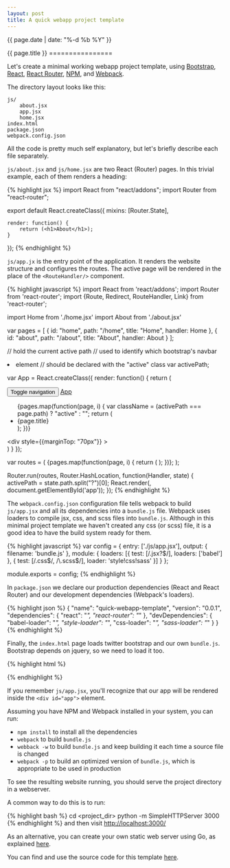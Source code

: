```yaml
---
layout: post
title: A quick webapp project template
---
```


<p class="meta">{{ page.date | date: "%-d %b %Y" }}</p>
{{ page.title }}
================

Let's create a minimal working webapp project template,
using [Bootstrap](http://getbootstrap.com/),
[React](http://facebook.github.io/react/),
[React Router](http://rackt.github.io/react-router/),
[NPM](https://www.npmjs.com/),
and [Webpack](http://webpack.github.io/).

The directory layout looks like this:

```
js/
    about.jsx
    app.jsx
    home.jsx
index.html
package.json
webpack.config.json
```

All the code is pretty much self explanatory, but let's briefly describe each file separately.

```js/about.jsx``` and ```js/home.jsx``` are two React (Router) pages.
In this trivial example, each of them renders a heading:

{% highlight jsx %}
import React from "react/addons";
import Router from "react-router";

export default React.createClass({
    mixins: [Router.State],

    render: function() {
        return (<h1>About</h1>);
    }
});
{% endhighlight %}


```js/app.jx``` is the entry point of the application.
It renders the website structure and configures the routes.
The active page will be rendered in the place of the ```<RouteHandler/>``` component.

{% highlight javascript %}
import React from 'react/addons';
import Router from 'react-router';
import {Route, Redirect, RouteHandler, Link} from 'react-router';

import Home  from './home.jsx'
import About from './about.jsx'

var pages = [
  { id: "home",  path: "/home",  title: "Home",  handler: Home  },
  { id: "about", path: "/about", title: "About", handler: About }
];

// hold the current active path
// used to identify which bootstrap's navbar <li> element
// should be declared with the "active" class
var activePath;

var App = React.createClass({
  render: function() {
    return (
      <div>
        <nav className="navbar navbar-default navbar-fixed-top">
          <div className="container">
            <div className="navbar-header">
              <button type="button" className="navbar-toggle collapsed"
                data-toggle="collapse"
                data-target="#navbar"
                aria-expanded="false" aria-controls="navbar">
                <span className="sr-only">Toggle navigation</span>
                <span className="glyphicon glyphicon-menu-hamburger"></span>
              </button>
              <a className="navbar-brand" href="/">App</a>
            </div>
            <div id="navbar" className="collapse navbar-collapse">
              <ul className="nav navbar-nav">
                {pages.map(function(page, i) {
                  var className = (activePath === page.path) ? "active" : "";
                  return (
                    <li key={i} className={className}>
                      <Link to={page.path}>{page.title}</Link>
                    </li>
                  );
                })}
              </ul>
            </div>
          </div>
        </nav>
        <div className="container">
          <div style={{marginTop: "70px"}} >
            <RouteHandler/>
          </div>
        </div>
      </div>
    )
  }
});

var routes = (
  <Route handler={App}>
    {pages.map(function(page, i) {
      return (
          <Route key={i}
            name={page.id}
            path={page.path}
            handler={page.handler}/>
      );
    })};
    <Redirect from="/" to="home" />
  </Route>
);

Router.run(routes, Router.HashLocation, function(Handler, state) {
  activePath = state.path.split("?")[0];
  React.render(<Handler />, document.getElementById('app'));
});
{% endhighlight %}


The ```webpack.config.json``` configuration file tells webpack to build
```js/app.jsx``` and all its dependencies into a ```bundle.js``` file.
Webpack uses loaders to compile jsx, css, and scss files into ```bundle.js```.
Although in this minimal project template we haven't created any css (or scss) file,
it is a good idea to have the build system ready for them.

{% highlight javascript %}
var config = {
  entry: ['./js/app.jsx'],
  output: {
    filename: 'bundle.js'
  },
  module: {
    loaders: [{
      test: [/\.jsx?$/],
      loaders: ['babel']
    }, {
      test: [/\.css$/, /\.scss$/],
      loader: 'style!css!sass'
    }]
  }
};

module.exports = config;
{% endhighlight %}


In ```package.json``` we declare our production dependencies (React and React Router)
and our development dependencies (Webpack's loaders).

{% highlight json %}
{
  "name": "quick-webapp-template",
  "version": "0.0.1",
  "dependencies": {
    "react": "*",
    "react-router": "*"
  },
  "devDependencies": {
    "babel-loader": "*",
    "style-loader": "*",
    "css-loader": "*",
    "sass-loader": "*"
  }
}
{% endhighlight %}


Finally, the ```index.html``` page loads twitter bootstrap and our own ```bundle.js```.
Bootstrap depends on jquery, so we need to load it too.

{% highlight html %}
<!DOCTYPE html>
<html lang="en">
<head>
  <meta charset="utf-8">
  <meta http-equiv="X-UA-Compatible" content="IE=edge">
  <meta name="viewport" content="width=device-width, initial-scale=1">
  <title>App</title>
  <link href="/bootstrap.min.css" rel="stylesheet">
  <!--[if lt IE 9]>
  <script src="/html5shiv.min.js"></script>
  <script src="/respond.min.js"></script>
  <![endif]-->
</head>
<body>
  <div id="app"></div>
  <script src="/jquery.min.js"></script>
  <script src="/bootstrap.min.js"></script>
  <script src="/bundle.js"></script>
</body>
</html>
{% endhighlight %}

If you remember ```js/app.jsx```, you'll recognize that our app will be rendered inside the
```<div id="app">``` element.

Assuming you have NPM and Webpack installed in your system, you can run:

- ```npm install``` to install all the dependencies
- ```webpack``` to build ```bundle.js```
- ```webback -w``` to build ```bundle.js``` and keep building it each time a source file is changed
- ```webpack -p``` to build an optimized version of ```bundle.js```, which is appropriate to be used in production

To see the resulting website running, you should serve the project directory in a webserver.

A common way to do this is to run:

{% highlight bash %}
cd <project_dir>
python -m SimpleHTTPServer 3000
{% endhighlight %}
and then visit [http://localhost:3000/](http://localhost:3000/)


As an alternative, you can create your own static web server using Go, as explained
[here](http://dfreire.github.io/2015/06/24/using-echo-to-serve-a-static-files-folder.html).


You can find and use the source code for this template
[here](https://github.com/dfreire/quick-webapp-template).
